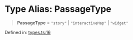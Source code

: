 # Type Alias: PassageType

> **PassageType** = `"story"` \| `"interactiveMap"` \| `"widget"`

Defined in: [types.ts:16](https://github.com/laruss/react-text-game/blob/5d1b7f722e0508dc7727e83f20112624d7c139f7/packages/core/src/types.ts#L16)
